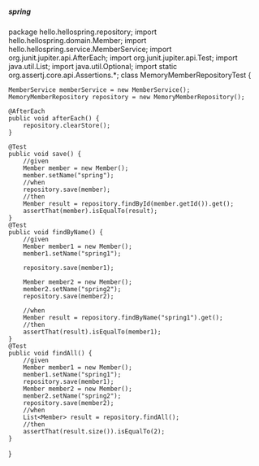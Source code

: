 ##### spring
package hello.hellospring.repository;
import hello.hellospring.domain.Member;
import hello.hellospring.service.MemberService;
import org.junit.jupiter.api.AfterEach;
import org.junit.jupiter.api.Test;
import java.util.List;
import java.util.Optional;
import static org.assertj.core.api.Assertions.*;
class MemoryMemberRepositoryTest {

    MemberService memberService = new MemberService();
    MemoryMemberRepository repository = new MemoryMemberRepository();

    @AfterEach
    public void afterEach() {
        repository.clearStore();
    }

    @Test
    public void save() {
        //given
        Member member = new Member();
        member.setName("spring");
        //when
        repository.save(member);
        //then
        Member result = repository.findById(member.getId()).get();
        assertThat(member).isEqualTo(result);
    }
    @Test
    public void findByName() {
        //given
        Member member1 = new Member();
        member1.setName("spring1");

        repository.save(member1);

        Member member2 = new Member();
        member2.setName("spring2");
        repository.save(member2);

        //when
        Member result = repository.findByName("spring1").get();
        //then
        assertThat(result).isEqualTo(member1);
    }
    @Test
    public void findAll() {
        //given
        Member member1 = new Member();
        member1.setName("spring1");
        repository.save(member1);
        Member member2 = new Member();
        member2.setName("spring2");
        repository.save(member2);
        //when
        List<Member> result = repository.findAll();
        //then
        assertThat(result.size()).isEqualTo(2);
    }
}
